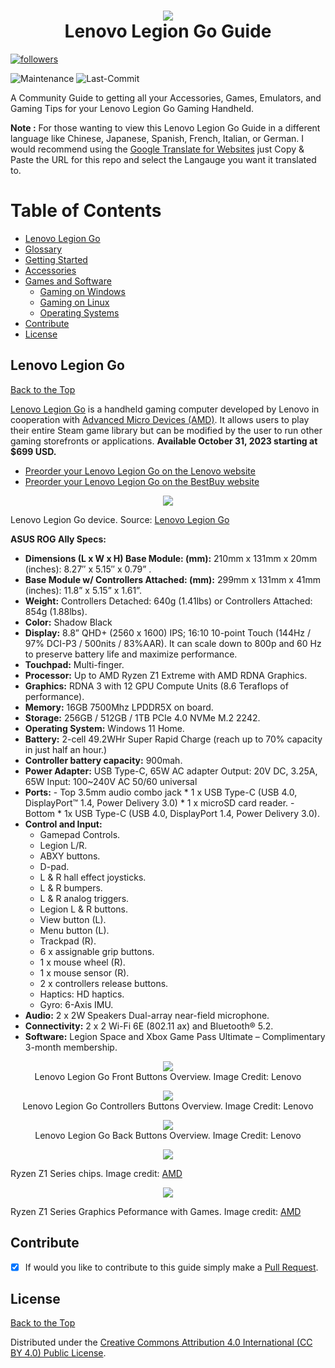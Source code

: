 <h1 align="center">
  <img src="https://github.com/mikeroyal/Lenovo-Legion-Go-Guide/assets/45159366/e6e67d3c-be8d-40cf-8f10-6de84f84b3e7">
    <br />
      Lenovo Legion Go Guide
</h1>	

<a href="https://github.com/mikeroyal?tab=followers">
         <img alt="followers" title="Follow for Updates" src="https://custom-icon-badges.demolab.com/github/followers/mikeroyal?color=236ad3&labelColor=1155ba&style=for-the-badge&logo=person-add&label=Follow&logoColor=white"/></a> 

![Maintenance](https://img.shields.io/maintenance/yes/2023?style=for-the-badge)
![Last-Commit](https://img.shields.io/github/last-commit/mikeroyal/lenovo-legion-go-guide?style=for-the-badge)


A Community Guide to getting all your Accessories, Games, Emulators, and Gaming Tips for your Lenovo Legion Go Gaming Handheld. 

**Note :** For those wanting to view this Lenovo Legion Go Guide in a different language like Chinese, Japanese, Spanish, French, Italian, or German. I would recommend using the [Google Translate for Websites](https://translate.google.com/) just Copy & Paste the URL for this repo and select the Langauge you want it translated to.

# Table of Contents

- [Lenovo Legion Go](#lenovo-legion-go)
- [Glossary](./Glossary.md)
- [Getting Started](./Getting%20Started.md)
- [Accessories](./Accessories.md)
- [Games and Software](./Games%20and%20Software/README.md)
  - [Gaming on Windows](./Games%20and%20Software/Windows%20Gaming.md)
  - [Gaming on Linux](./Games%20and%20Software/Linux%20Gaming.md)
  - [Operating Systems](./Games%20and%20Software/Operating%20Systems.md)
- [Contribute](#contribute)
- [License](#license)

## Lenovo Legion Go

[Back to the Top](#table-of-contents)
 
[Lenovo Legion Go](https://www.lenovo.com/legiongo/) is a handheld gaming computer developed by Lenovo in cooperation with [Advanced Micro Devices (AMD)](https://www.amd.com/). It allows users to play their entire Steam game library but can be modified by the user to run other gaming storefronts or applications. **Available October 31, 2023 starting at $699 USD.**

 * [Preorder your Lenovo Legion Go on the Lenovo website](https://www.lenovo.com/p/handheld/legion-go/len106g0001)
 * [Preorder your Lenovo Legion Go on the BestBuy website](https://www.bestbuy.com/site/lenovo-legion-go-8-8-144hz-wqxga-gaming-handheld-amd-ryzen-z1-extreme-16gb-with-512-gb-ssd-shadow-black/6559605.p?skuId=6559605)

<p align="center">
  <img src="https://github.com/mikeroyal/Lenovo-Legion-Go-Guide/assets/45159366/ed611de4-9cd0-4db1-aae8-3c18fcd75589">
    <br />
</p>

Lenovo Legion Go device. Source: [Lenovo Legion Go](https://www.lenovo.com/legiongo/)

**ASUS ROG Ally Specs:**

* **Dimensions (L x W x H) Base Module: (mm):** 210mm x 131mm x 20mm (inches): 8.27″ x 5.15″ x 0.79”  . 
* **Base Module w/ Controllers Attached: (mm):** 299mm x 131mm x 41mm (inches): 11.8” x 5.15” x 1.61”.
* **Weight:** Controllers Detached: 640g (1.41lbs) or  Controllers Attached: 854g (1.88lbs).
* **Color:** Shadow Black
* **Display:** 8.8” QHD+ (2560 x 1600) IPS; 16:10 10-point Touch (144Hz / 97% DCI-P3 / 500nits / 83%AAR). It can scale down to 800p and 60 Hz to preserve battery life and maximize performance.
* **Touchpad:** Multi-finger.
* **Processor:** Up to AMD Ryzen Z1 Extreme with AMD RDNA Graphics.
* **Graphics:** RDNA 3 with 12 GPU Compute Units (8.6 Teraflops of performance).
* **Memory:** 16GB 7500Mhz LPDDR5X on board.
* **Storage:** 256GB / 512GB / 1TB PCIe 4.0 NVMe M.2 2242.
* **Operating System:** Windows 11 Home.
* **Battery:** 2-cell 49.2WHr Super Rapid Charge (reach up to 70% capacity in just half an hour.)
* **Controller battery capacity:** 900mah.
* **Power Adapter:** USB Type-C, 65W AC adapter Output: 20V DC, 3.25A, 65W Input: 100~240V AC 50/60 universal
* **Ports:** 
      - Top 3.5mm audio combo jack
         * 1 x USB Type-C (USB 4.0, DisplayPort™ 1.4, Power Delivery 3.0)
         * 1 x microSD card reader.
      - Bottom
         * 1x USB Type-C (USB 4.0, DisplayPort 1.4, Power Delivery 3.0).
* **Control and Input:**     
    - Gamepad Controls.
    -  Legion L/R.
    - ABXY buttons.
    - D-pad.
    - L & R hall effect joysticks.
    - L & R bumpers.
    - L & R analog triggers.
    - Legion L & R buttons.
    - View button (L).
    - Menu button (L).
    - Trackpad (R).
    - 6 x assignable grip buttons.
    - 1 x mouse wheel (R).
    - 1 x mouse sensor (R).
    - 2 x controllers release buttons.
    - Haptics: HD haptics.
    - Gyro: 6-Axis IMU.
* **Audio:** 2 x 2W Speakers Dual-array near-field microphone.
* **Connectivity:** 2 x 2 Wi-Fi 6E (802.11 ax) and  Bluetooth® 5.2.
* **Software:**	Legion Space  and Xbox Game Pass Ultimate – Complimentary 3-month membership.

<p align="center">
  <img src="https://github.com/mikeroyal/Lenovo-Legion-Go-Guide/assets/45159366/12ae654d-44bc-4f0b-a2dc-5a24a0ca48c7">
    <br />
  Lenovo Legion Go Front Buttons Overview. Image Credit: Lenovo
</p>

<p align="center">
  <img src="https://github.com/mikeroyal/Lenovo-Legion-Go-Guide/assets/45159366/0193aab2-dd1f-4c5f-8e93-73f30d0b0f6a">
    <br />
  Lenovo Legion Go Controllers Buttons Overview. Image Credit: Lenovo
</p>


<p align="center">
  <img src="https://github.com/mikeroyal/Lenovo-Legion-Go-Guide/assets/45159366/6bf4167e-40c9-46cc-b128-1d03f34afb76">
    <br />
  Lenovo Legion Go Back Buttons Overview. Image Credit: Lenovo
</p>


<p align="center">
  <img src="https://github.com/mikeroyal/Asus-ROG-Ally-Guide/assets/45159366/d909cde1-130f-41be-a1c8-7b69488b9744">
    <br />
</p>

Ryzen Z1 Series chips. Image credit: [AMD](https://www.amd.com/en/processors/ryzen-z1)

<p align="center">
  <img src="https://github.com/mikeroyal/Asus-ROG-Ally-Guide/assets/45159366/5915aa41-bec7-41cb-a83f-f6a594fd7bcf">
    <br />
</p>

Ryzen Z1 Series Graphics Peformance with Games. Image credit: [AMD](https://www.amd.com/en/processors/ryzen-z1)


## Contribute

- [x] If would you like to contribute to this guide simply make a [Pull Request](https://github.com/mikeroyal//pulls).

## License

[Back to the Top](https://github.com/mikeroyal/#table-of-contents)

Distributed under the [Creative Commons Attribution 4.0 International (CC BY 4.0) Public License](https://creativecommons.org/licenses/by/4.0/).
